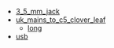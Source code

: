 * [3_5_mm_jack](3_5_mm_jack)
* [uk_mains_to_c5_clover_leaf](uk_mains_to_c5_clover_leaf)
  * [long](uk_mains_to_c5_clover_leaf/long)
* [usb](usb)
